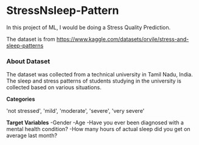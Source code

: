 # StressNsleep-Pattern

In this project of ML, I would be doing a Stress Quality Prediction.


The dataset is from https://www.kaggle.com/datasets/orvile/stress-and-sleep-patterns 
### About Dataset
The dataset was collected from a technical university in Tamil Nadu, India. The sleep and stress patterns of students studying in the university is collected based on various situations.

**Categories**



'not stressed', 'mild', 'moderate', 'severe', 'very severe'



**Target Variables**
-Gender
-Age
-Have you ever been diagnosed with a mental health condition?
-How many hours of actual sleep did you get on average last month?
